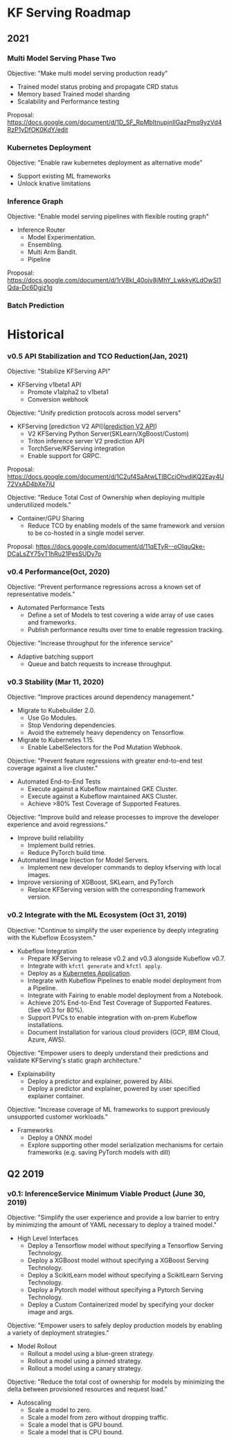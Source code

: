 # KF Serving Roadmap
## 2021
### Multi Model Serving Phase Two
Objective: "Make multi model serving production ready"
* Trained model status probing and propagate CRD status
* Memory based Trained model sharding
* Scalability and Performance testing

Proposal: https://docs.google.com/document/d/1D_SF_RpMbItnupjnIlGazPmq9yzVd4RzP1yDfOK0KdY/edit

### Kubernetes Deployment
Objective: "Enable raw kubernetes deployment as alternative mode"
* Support existing ML frameworks
* Unlock knative limitations

### Inference Graph
Objective: "Enable model serving pipelines with flexible routing graph"
* Inference Router
    * Model Experimentation.
    * Ensembling.
    * Multi Arm Bandit.
    * Pipeline
 
Proposal: https://docs.google.com/document/d/1rV8kI_40oiv8jMhY_LwkkyKLdOwSI1Qda-Dc6Dgjz1g

### Batch Prediction

# Historical
### v0.5 API Stabilization and TCO Reduction(Jan, 2021)
Objective:  "Stabilize KFServing API"
* KFServing v1beta1 API
    * Promote v1alpha2 to v1beta1
    * Conversion webhook

Objective: "Unify prediction protocols across model servers"
* KFServing [prediction V2 API]([prediction V2 API](https://github.com/kubeflow/kfserving/tree/master/docs/predict-api/v2))
    * V2 KFServing Python Server(SKLearn/XgBoost/Custom)
    * Triton inference server V2 prediction API
    * TorchServe/KFServing integration
    * Enable support for GRPC.

Proposal: https://docs.google.com/document/d/1C2uf4SaAtwLTlBCciOhvdiKQ2Eay4U72VxAD4bXe7iU

Objective: "Reduce Total Cost of Ownership when deploying multiple underutilized models."
* Container/GPU Sharing
    * Reduce TCO by enabling models of the same framework and version to be co-hosted in a single model server.

Proposal: https://docs.google.com/document/d/11qETyR--oOIquQke-DCaLsZY75vT1hRu21PesSUDy7o

### v0.4 Performance(Oct, 2020)
Objective: "Prevent performance regressions across a known set of representative models."
* Automated Performance Tests
    * Define a set of Models to test covering a wide array of use cases and frameworks.
    * Publish performance results over time to enable regression tracking.

Objective: "Increase throughput for the inference service"
* Adaptive batching support
    * Queue and batch requests to increase throughput.

### v0.3 Stability (Mar 11, 2020)
Objective: "Improve practices around dependency management." 
* Migrate to Kubebuilder 2.0.
    * Use Go Modules.
    * Stop Vendoring dependencies.
    * Avoid the extremely heavy dependency on Tensorflow.
* Migrate to Kubernetes 1.15.
    * Enable LabelSelectors for the Pod Mutation Webhook.

Objective: "Prevent feature regressions with greater end-to-end test coverage against a live cluster."
* Automated End-to-End Tests
    * Execute against a Kubeflow maintained GKE Cluster.
    * Execute against a Kubeflow maintained AKS Cluster.
    * Achieve >80% Test Coverage of Supported Features.

Objective: "Improve build and release processes to improve the developer experience and avoid regressions."
* Improve build reliability
    * Implement build retries.
    * Reduce PyTorch build time.
* Automated Image Injection for Model Servers.
    * Implement new developer commands to deploy kfserving with local images.
* Improve versioning of XGBoost, SKLearn, and PyTorch
    * Replace KFServing version with the corresponding framework version.

### v0.2 Integrate with the ML Ecosystem (Oct 31, 2019)
Objective: "Continue to simplify the user experience by deeply integrating with the Kubeflow Ecosystem."
* Kubeflow Integration
    * Prepare KFServing to release v0.2 and v0.3 alongside Kubeflow v0.7.
    * Integrate with `kfctl generate` and `kfctl apply`.
    * Deploy as a [Kubernetes Application](https://github.com/kubernetes-sigs/application).
    * Integrate with Kubeflow Pipelines to enable model deployment from a Pipeline.
    * Integrate with Fairing to enable model deployment from a Notebook.
    * Achieve 20% End-to-End Test Coverage of Supported Features. (See v0.3 for 80%).
    * Support PVCs to enable integration with on-prem Kubeflow installations.
    * Document Installation for various cloud providers (GCP, IBM Cloud, Azure, AWS).

Objective: "Empower users to deeply understand their predictions and validate KFServing's static graph architecture."
* Explainability
    * Deploy a predictor and explainer, powered by Alibi.
    * Deploy a predictor and explainer, powered by user specified explainer container.

Objective: "Increase coverage of ML frameworks to support previously unsupported customer workloads."
* Frameworks
    * Deploy a ONNX model
    * Explore supporting other model serialization mechanisms for certain frameworks (e.g. saving PyTorch models with dill)

## Q2 2019
### v0.1: InferenceService Minimum Viable Product (June 30, 2019)
Objective: "Simplify the user experience and provide a low barrier to entry by minimizing the amount of YAML necessary to deploy a trained model."
* High Level Interfaces
    * Deploy a Tensorflow model without specifying a Tensorflow Serving Technology.
    * Deploy a XGBoost model without specifying a XGBoost Serving Technology.
    * Deploy a ScikitLearn model without specifying a ScikitLearn Serving Technology.
    * Deploy a Pytorch model without specifying a Pytorch Serving Technology.
    * Deploy a Custom Containerized model by specifying your docker image and args.

Objective: "Empower users to safely deploy production models by enabling a variety of deployment strategies." 
* Model Rollout
    * Rollout a model using a blue-green strategy.
    * Rollout a model using a pinned strategy.
    * Rollout a model using a canary strategy.

Objective: "Reduce the total cost of ownership for models by minimizing the delta between provisioned resources and request load."
* Autoscaling 
    * Scale a model to zero.
    * Scale a model from zero without dropping traffic.
    * Scale a model that is GPU bound.
    * Scale a model that is CPU bound.
